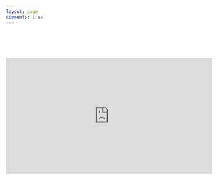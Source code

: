 ```yaml
---
layout: page
comments: true
---
```


  <div id="posts" style="font-size: 30px; padding: 30px;">
    <div class="youtube"><span class = "view"></span><span class="count"></span><span class="goal"></span></div>
	<div class="ratio"><span class="ratio"></span></div>
  </div>
  <script async="" src="https://www.google-analytics.com/analytics.js"></script><script src="//cdnjs.cloudflare.com/ajax/libs/jquery/2.1.3/jquery.min.js"></script>
  <script src="//cdnjs.cloudflare.com/ajax/libs/jquery-url-parser/2.3.1/purl.js"></script>
  <script>
  function init() {
      //var channel = $.url().param('video');
      var key = {
			'ch': 'c',
			'đ': 'd',
			'gh': 'g',
			'ph': 'f',
			'c': 'k',
			'q': 'k',
			'ng': 'q',
			'ngh?': 'q',
			'kh': 'x',
			'th': 'w',
			'd': 'z',
			'gi': 'z',
			'r': 'z',
			'nh': 'n\''
	  }
	  
	  function uppercase_first(str) {
		   return `${str.charAt(0).toUpperCase()}${str.slice(1)}`
	  }
	  
	  function convert(str) {
		
		  for (var k in key) {
			 str = str.replace(new RegExp(k, 'g'), key[k]).
							replace(new RegExp(uppercase_first(k), 'g'), uppercase_first(key[k]));
		  }
		  
		  return str;
	  }
	  
	  console.log(convert('Quý mến'));
	  
      function update() { 
      $.ajax({
          url: 'https://www.googleapis.com/youtube/v3/videos?part=statistics&id=-acFLEmMwOQ&key=AIzaSyAOgTK-Zv9xybEIlRr7R4P6cOdrJ2KbUHo',
          dataType: 'json',
          type: 'GET',
		  
          success: function (data) {
			  var sub2 = data.items[0].statistics.likeCount + " SUNNIES LIKED! ";
              var subscribers = data.items[0].statistics.dislikeCount + " DISLIKES";
             
                $('#posts .count').text(sub2);
			    $('#posts .goal').text(subscribers);
				$('#posts .view').text(" "+data.items[0].statistics.viewCount + " VIEWS! ");
				$('#posts .ratio').text(" DISLIKE/LIKE: " + data.items[0].statistics.dislikeCount/(data.items[0].statistics.likeCount) * 100+"%");
          }
      });
      }
      setInterval(update, 2000);
      update();
  }
  init();
  </script>
<script>
  (function(i,s,o,g,r,a,m){i['GoogleAnalyticsObject']=r;i[r]=i[r]||function(){
  (i[r].q=i[r].q||[]).push(arguments)},i[r].l=1*new Date();a=s.createElement(o),
  m=s.getElementsByTagName(o)[0];a.async=1;a.src=g;m.parentNode.insertBefore(a,m)
  })(window,document,'script','https://www.google-analytics.com/analytics.js','ga');

  ga('create', 'UA-2577731-3', 'auto');
  ga('send', 'pageview');

</script>
<iframe width="560" height="315" src="https://www.youtube.com/embed/rzUpGAmhgPc?autoplay=1&loop=1" frameborder="0" allowfullscreen></iframe>
